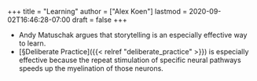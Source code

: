 +++
title = "Learning"
author = ["Alex Koen"]
lastmod = 2020-09-02T16:46:28-07:00
draft = false
+++

-   Andy Matuschak argues that storytelling is an especially effective way to learn.
-   [§Deliberate Practice]({{< relref "deliberate_practice" >}}) is especially effective because the repeat stimulation of specific neural pathways speeds up the myelination of those neurons.
